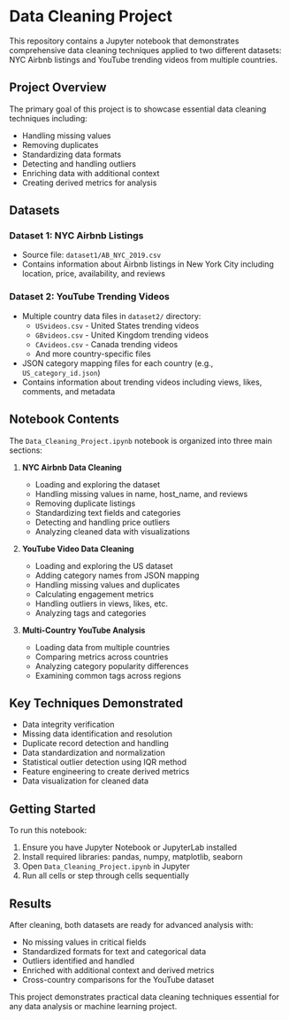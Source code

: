 # Data Cleaning Project

This repository contains a Jupyter notebook that demonstrates comprehensive data cleaning techniques applied to two different datasets: NYC Airbnb listings and YouTube trending videos from multiple countries.

## Project Overview

The primary goal of this project is to showcase essential data cleaning techniques including:

- Handling missing values
- Removing duplicates
- Standardizing data formats
- Detecting and handling outliers
- Enriching data with additional context
- Creating derived metrics for analysis

## Datasets

### Dataset 1: NYC Airbnb Listings
- Source file: `dataset1/AB_NYC_2019.csv`
- Contains information about Airbnb listings in New York City including location, price, availability, and reviews

### Dataset 2: YouTube Trending Videos
- Multiple country data files in `dataset2/` directory:
  - `USvideos.csv` - United States trending videos
  - `GBvideos.csv` - United Kingdom trending videos
  - `CAvideos.csv` - Canada trending videos
  - And more country-specific files
- JSON category mapping files for each country (e.g., `US_category_id.json`)
- Contains information about trending videos including views, likes, comments, and metadata

## Notebook Contents

The `Data_Cleaning_Project.ipynb` notebook is organized into three main sections:

1. **NYC Airbnb Data Cleaning**
   - Loading and exploring the dataset
   - Handling missing values in name, host_name, and reviews
   - Removing duplicate listings
   - Standardizing text fields and categories
   - Detecting and handling price outliers
   - Analyzing cleaned data with visualizations

2. **YouTube Video Data Cleaning**
   - Loading and exploring the US dataset
   - Adding category names from JSON mapping
   - Handling missing values and duplicates
   - Calculating engagement metrics
   - Handling outliers in views, likes, etc.
   - Analyzing tags and categories

3. **Multi-Country YouTube Analysis**
   - Loading data from multiple countries
   - Comparing metrics across countries
   - Analyzing category popularity differences
   - Examining common tags across regions

## Key Techniques Demonstrated

- Data integrity verification
- Missing data identification and resolution
- Duplicate record detection and handling
- Data standardization and normalization
- Statistical outlier detection using IQR method
- Feature engineering to create derived metrics
- Data visualization for cleaned data

## Getting Started

To run this notebook:
1. Ensure you have Jupyter Notebook or JupyterLab installed
2. Install required libraries: pandas, numpy, matplotlib, seaborn
3. Open `Data_Cleaning_Project.ipynb` in Jupyter
4. Run all cells or step through cells sequentially

## Results

After cleaning, both datasets are ready for advanced analysis with:
- No missing values in critical fields
- Standardized formats for text and categorical data
- Outliers identified and handled
- Enriched with additional context and derived metrics
- Cross-country comparisons for the YouTube dataset

This project demonstrates practical data cleaning techniques essential for any data analysis or machine learning project. 